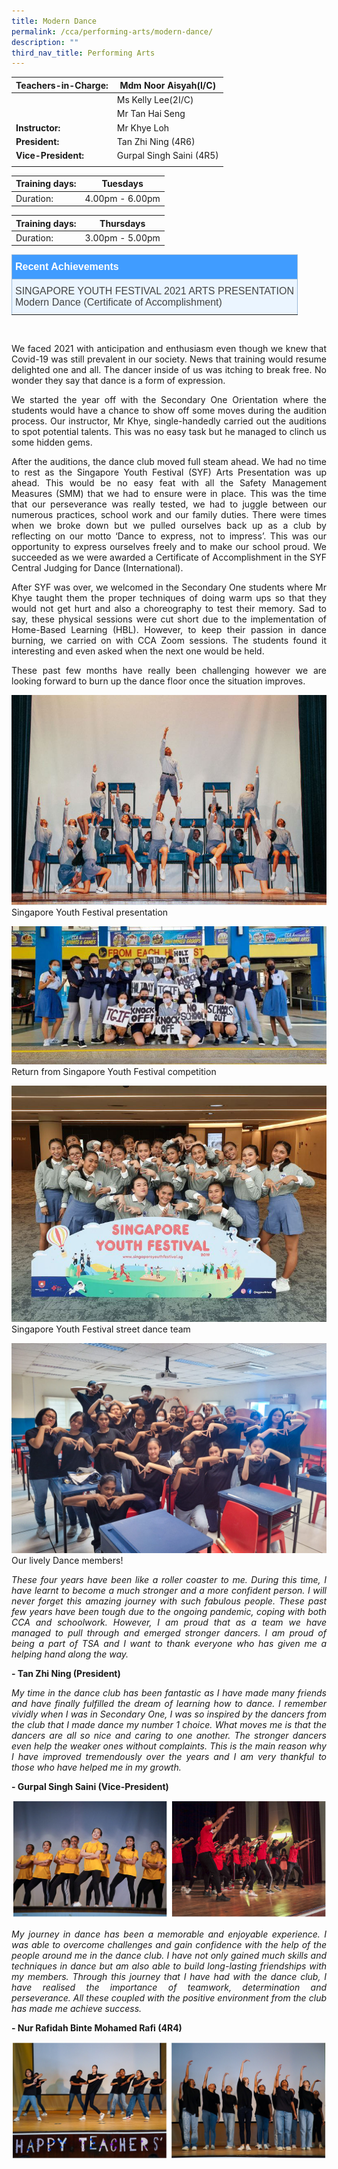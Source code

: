 ```yaml
---
title: Modern Dance
permalink: /cca/performing-arts/modern-dance/
description: ""
third_nav_title: Performing Arts
---
```

|  **Teachers-in-Charge:** | Mdm Noor Aisyah(I/C) | 
| -------- | -------- |
|  | Ms Kelly Lee(2I/C) |
|  |  Mr Tan Hai Seng|
|**Instructor:** | Mr Khye Loh|
|**President:** |  Tan Zhi Ning (4R6) |
|**Vice-President:** |  Gurpal Singh Saini (4R5)    |
|  |  |

| Training days: | Tuesdays  |
| - | -|
| Duration: |  4.00pm - 6.00pm |

| Training days: | Thursdays  |
| - | -|
| Duration: |  3.00pm - 5.00pm |

<style type="text/css">
.tg  {border-collapse:collapse;border-color:#9ABAD9;border-spacing:0;}
.tg td{background-color:#EBF5FF;border-color:#9ABAD9;border-style:solid;border-width:1px;color:#444;
  font-family:Arial, sans-serif;font-size:14px;overflow:hidden;padding:10px 5px;word-break:normal;}
.tg th{background-color:#409cff;border-color:#9ABAD9;border-style:solid;border-width:1px;color:#fff;
  font-family:Arial, sans-serif;font-size:14px;font-weight:normal;overflow:hidden;padding:10px 5px;word-break:normal;}
.tg .tg-3jrd{border-color:inherit;font-family:"Lucida Sans Unicode", "Lucida Grande", sans-serif !important;font-size:medium;
  text-align:left;vertical-align:top}
</style>
<table class="tg">
<thead>
  <tr>
		<th class="tg-3jrd"><b>Recent Achievements</b><br></th>
  </tr>
</thead>
<tbody>
  <tr>
    <td class="tg-3jrd">SINGAPORE YOUTH FESTIVAL 2021 ARTS PRESENTATION<br>Modern Dance (Certificate of Accomplishment)</td>
  </tr>
</tbody>
</table>
<br>


<p style="text-align:justify">We faced 2021 with anticipation and enthusiasm even though we knew that Covid-19 was still prevalent in our society. News that training would resume delighted one and all. The dancer inside of us was itching to break free. No wonder they say that dance is a form of expression.</p>

<p style="text-align:justify">We started the year off with the Secondary One Orientation where the students would have a chance to show off some moves during the audition process. Our instructor, Mr Khye, single-handedly carried out the auditions to spot potential talents. This was no easy task but he managed to clinch us some hidden gems.</p>

<p style="text-align:justify">After the auditions, the dance club moved full steam ahead. We had no time to rest as the Singapore Youth Festival (SYF) Arts Presentation was up ahead. This would be no easy feat with all the Safety Management Measures (SMM) that we had to ensure were in place. This was the time that our perseverance was really tested, we had to juggle between our numerous practices, school work and our family duties. There were times when we broke down but we pulled ourselves back up as a club by reflecting on our motto ‘Dance to express, not to impress’. This was our opportunity to express ourselves freely and to make our school proud. We succeeded as we were awarded a Certificate of Accomplishment in the SYF Central Judging for Dance (International).</p>

<p style="text-align:justify">After SYF was over, we welcomed in the Secondary One students where Mr Khye taught them the proper techniques of doing warm ups so that they would not get hurt and also a choreography to test their memory. Sad to say, these physical sessions were cut short due to the implementation of Home-Based Learning (HBL). However, to keep their passion in dance burning, we carried on with CCA Zoom sessions. The students found it interesting and even asked when the next one would be held.</p>

<p style="text-align:justify">These past few months have really been challenging however we are looking forward to burn up the dance floor once the situation improves.</p>



![Singapore Youth Festival presentation](/images/Cca/cca-dance-01.jpg)
Singapore Youth Festival presentation

![Return from Singapore Youth Festival competition](/images/Cca/cca-dance-02.jpg)
Return from Singapore Youth Festival competition

![Singapore Youth Festival street dance team](/images/Cca/cca-dance-03.jpg)
Singapore Youth Festival street dance team

![2022 CCA Group Photo](/images/Cca/cca-dance-09.jpg)
Our lively Dance members!


<p style="text-align:justify; font-style:italic">These four years have been like a roller coaster to me. During this time, I have learnt to become a much stronger and a more confident person. I will never forget this amazing journey with such fabulous people. These past few years have been tough due to the ongoing pandemic, coping with both CCA and schoolwork. However, I am proud that as a team we have managed to pull through and emerged stronger dancers. I am proud of being a part of TSA and I want to thank everyone who has given me a helping hand along the way.</p>

**- Tan Zhi Ning (President)**


<p style="text-align:justify; font-style:italic">My time in the dance club has been fantastic as I have made many friends and have finally fulfilled the dream of learning how to dance. I remember vividly when I was in Secondary One, I was so inspired by the dancers from the club that I made dance my number 1 choice. What moves me is that the dancers are all so nice and caring to one another. The stronger dancers even help the weaker ones without complaints. This is the main reason why I have improved tremendously over the years and I am very thankful to those who have helped me in my growth.</p>

**- Gurpal Singh Saini (Vice-President)**

![](/images/Cca/cca-dance-05.jpg)
 
<p style="text-align:justify; font-style:italic">My journey in dance has been a memorable and enjoyable experience. I was able to overcome challenges and gain confidence with the help of the people around me in the dance club. I have not only gained much skills and techniques in dance but am also able to build long-lasting friendships with my members. Through this journey that I have had with the dance club, I have realised the importance of teamwork, determination and perseverance. All these coupled with the positive environment from the club has made me achieve success.</p>

**- Nur Rafidah Binte Mohamed Rafi (4R4)**

![](/images/Cca/cca-dance-06.jpg)